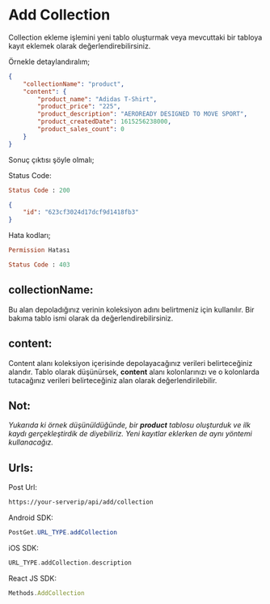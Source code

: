 # **Add Collection**

Collection ekleme işlemini yeni tablo oluşturmak veya mevcuttaki bir tabloya kayıt eklemek olarak değerlendirebilirsiniz.

Örnekle detaylandıralım;

```json
{
    "collectionName": "product",
    "content": {
        "product_name": "Adidas T-Shirt",
        "product_price": "225",
        "product_description": "AEROREADY DESIGNED TO MOVE SPORT",
        "product_createdDate": 1615256238000,
        "product_sales_count": 0
    }
}
```

Sonuç çıktısı şöyle olmalı;

Status Code:

```ruby
Status Code : 200
```

```json
{
    "id": "623cf3024d17dcf9d1418fb3"
}
```

Hata kodları;

```ruby
Permission Hatası

Status Code : 403
```

## **collectionName:**

Bu alan depoladığınız verinin koleksiyon adını belirtmeniz için kullanılır. Bir bakıma tablo ismi olarak da değerlendirebilirsiniz.

## **content:**

Content alanı koleksiyon içerisinde depolayacağınız verileri belirteceğiniz alandır.
Tablo olarak düşünürsek, **content** alanı kolonlarınızı ve o kolonlarda tutacağınız verileri belirteceğiniz alan olarak değerlendirilebilir.

## **Not:**

*Yukarıda ki örnek düşünüldüğünde, bir **product** tablosu oluşturduk ve ilk  kaydı gerçekleştirdik de diyebiliriz. Yeni kayıtlar eklerken de aynı yöntemi kullanacağız.*

## **Urls:**

Post Url:

```html
https://your-serverip/api/add/collection
```

Android SDK:

```java
PostGet.URL_TYPE.addCollection
```

iOS SDK:

```swift
URL_TYPE.addCollection.description
```

React JS SDK:

```js
Methods.AddCollection
```

##